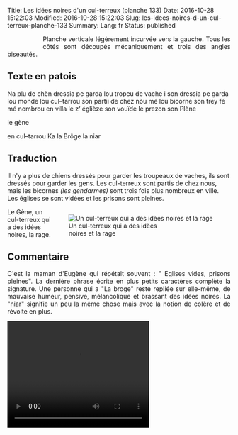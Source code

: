Title: Les idées noires d'un cul-terreux (planche 133)
Date: 2016-10-28 15:22:03
Modified: 2016-10-28 15:22:03
Slug: les-idees-noires-d-un-cul-terreux-planche-133
Summary: 
Lang: fr
Status: published


<figure class="image-block" style="float: left;">
  <img alt="" src="{static}/images/planche_133.png">
  <figcaption style="max-width: 249px"></figcaption>
</figure>
<p style="text-align:justify;">Planche verticale légèrement incurvée vers la gauche. Tous les côtés sont découpés mécaniquement et trois des angles biseautés.<p/>

## Texte en patois
Na plu de chèn dressia pe garda lou tropeu de vache i son dressia pe garda lou monde lou cul–tarrou son  partii de chez nòu mé lou bicorne son trey fé mé nombrou en villa le z‘ églièze son vouïde le prezon son Plène

le gène

en  cul–tarrou Ka la Brôge la niar


## Traduction
Il n'y a plus de chiens dressés pour garder les troupeaux de vaches, ils sont dressés pour garder les gens. Les cul-terreux sont partis de chez nous, mais les bicornes *(les gendarmes)* sont trois fois plus nombreux en ville. Les églises se sont vidées et les prisons sont pleines.

<figure class="image-block" style="float: right;">
  <img alt="Un cul-terreux qui a des idèes noires et la rage" src="{static}/images/planche_133_detail_bas_gauche.png">
  <figcaption style="max-width: 200px">Un cul-terreux qui a des idèes noires et la rage</figcaption>
</figure>


Le Gène,
un cul-terreux qui a des idées noires, la rage.


## Commentaire
<p style="text-align:justify;">C'est la maman d'Eugène qui répétait souvent : " Eglises vides, prisons pleines".
La dernière phrase écrite en plus petits caractères complète la signature.
Une personne qui a "La broge" reste repliée sur elle-même, de mauvaise humeur, pensive, mélancolique et brassant des idées noires.
La "niar" signifie un peu la même chose mais avec la notion de colère et de révolte en plus. </p>


<video width="320" height="240" controls>
  <source src="https://d1njpgd0ygatdn.cloudfront.net/video_133.mp4" type="video/mp4">
</video>
